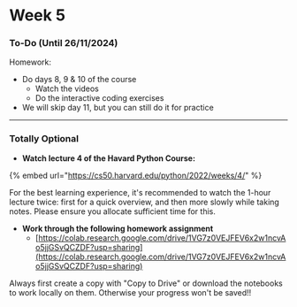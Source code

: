 # Week 5

### To-Do (Until 26/11/2024)

Homework:

* Do days 8, 9 & 10 of the course
  * Watch the videos
  * Do the interactive coding exercises
* We will skip day 11, but you can still do it for practice

***

### Totally Optional

* **Watch lecture 4 of the Havard Python Course:**

{% embed url="https://cs50.harvard.edu/python/2022/weeks/4/" %}

For the best learning experience, it's recommended to watch the 1-hour lecture twice: first for a quick overview, and then more slowly while taking notes. Please ensure you allocate sufficient time for this.

* **Work through the following homework assignment**
  * [https://colab.research.google.com/drive/1VG7z0VEJFEV6x2w1ncvAo5jjGSvQCZDF?usp=sharing](https://colab.research.google.com/drive/1VG7z0VEJFEV6x2w1ncvAo5jjGSvQCZDF?usp=sharing)

Always first create a copy with "Copy to Drive" or download the notebooks to work locally on them. Otherwise your progress won't be saved!!
